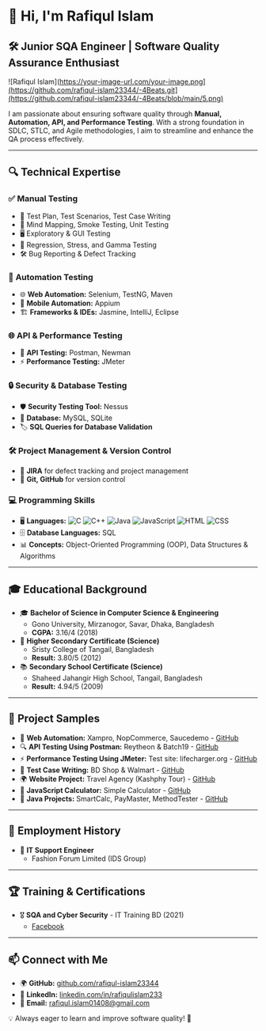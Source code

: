 

# 👋 Hi, I'm Rafiqul Islam

## 🛠️ Junior SQA Engineer | Software Quality Assurance Enthusiast
![Rafiqul Islam](https://your-image-url.com/your-image.png](https://github.com/rafiqul-islam23344/-4Beats.git](https://github.com/rafiqul-islam23344/-4Beats/blob/main/5.png)


I am passionate about ensuring software quality through **Manual, Automation, API, and Performance Testing**. With a strong foundation in SDLC, STLC, and Agile methodologies, I aim to streamline and enhance the QA process effectively.

---

## 🔍 Technical Expertise

### ✅ **Manual Testing**
- 📝 Test Plan, Test Scenarios, Test Case Writing
- 🧠 Mind Mapping, Smoke Testing, Unit Testing
- 🖥️ Exploratory & GUI Testing
- 🔄 Regression, Stress, and Gamma Testing
- 🛠️ Bug Reporting & Defect Tracking

### 🚀 **Automation Testing**
- 🌐 **Web Automation:** Selenium, TestNG, Maven
- 📱 **Mobile Automation:** Appium
- 🏗️ **Frameworks & IDEs:** Jasmine, IntelliJ, Eclipse

### 🌐 **API & Performance Testing**
- 🔗 **API Testing:** Postman, Newman
- ⚡ **Performance Testing:** JMeter

### 🔒 **Security & Database Testing**
- 🛡️ **Security Testing Tool:** Nessus
- 💾 **Database:** MySQL, SQLite
- 🏷️ **SQL Queries for Database Validation**

### 🛠️ **Project Management & Version Control**
- 📌 **JIRA** for defect tracking and project management
- 🔀 **Git, GitHub** for version control

### 💻 **Programming Skills**
- 🖥️ **Languages:** ![C](https://img.shields.io/badge/-C-blue) ![C++](https://img.shields.io/badge/-C++-blue) ![Java](https://img.shields.io/badge/-Java-orange) ![JavaScript](https://img.shields.io/badge/-JavaScript-yellow) ![HTML](https://img.shields.io/badge/-HTML-red) ![CSS](https://img.shields.io/badge/-CSS-blue)
- 🗄️ **Database Languages:** SQL
- 📊 **Concepts:** Object-Oriented Programming (OOP), Data Structures & Algorithms

---

## 🎓 Educational Background
- 🎓 **Bachelor of Science in Computer Science & Engineering**
  - Gono University, Mirzanogor, Savar, Dhaka, Bangladesh
  - **CGPA:** 3.16/4 (2018)
- 📖 **Higher Secondary Certificate (Science)**
  - Sristy College of Tangail, Bangladesh
  - **Result:** 3.80/5 (2012)
- 📚 **Secondary School Certificate (Science)**
  - Shaheed Jahangir High School, Tangail, Bangladesh
  - **Result:** 4.94/5 (2009)

---

## 🔗 Project Samples
- 🚀 **Web Automation:** Xampro, NopCommerce, Saucedemo - [GitHub](https://github.com/rafiqul-islam23344)
- 🔍 **API Testing Using Postman:** Reytheon & Batch19 - [GitHub](https://github.com/rafiqul-islam23344)
- ⚡ **Performance Testing Using JMeter:** Test site: lifecharger.org - [GitHub](https://github.com/rafiqul-islam23344)
- 📝 **Test Case Writing:** BD Shop & Walmart - [GitHub](https://github.com/rafiqul-islam23344)
- 🌍 **Website Project:** Travel Agency (Kashphy Tour) - [GitHub](https://github.com/rafiqul-islam23344)
- 🔢 **JavaScript Calculator:** Simple Calculator - [GitHub](https://github.com/rafiqul-islam23344)
- 📜 **Java Projects:** SmartCalc, PayMaster, MethodTester - [GitHub](https://github.com/rafiqul-islam23344)

---

## 📌 Employment History
- 💼 **IT Support Engineer**
  - Fashion Forum Limited (IDS Group)

---

## 🏆 Training & Certifications
- 🎖️ **SQA and Cyber Security** - IT Training BD (2021)
  - [Facebook](https://www.facebook.com/It-Training-Bd-211709726924087)

---

## 📫 Connect with Me
- 🌍 **GitHub:** [github.com/rafiqul-islam23344](https://github.com/rafiqul-islam23344)
- 💼 **LinkedIn:** [linkedin.com/in/rafiqulislam233](https://www.linkedin.com/in/rafiqulislam233/)
- 📧 **Email:** rafiqul.islam01408@gmail.com

💡 Always eager to learn and improve software quality! 🚀
